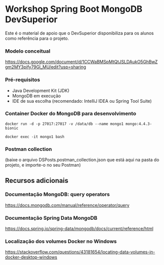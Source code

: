 # Workshop Spring Boot MongoDB DevSuperior

Este é o material de apoio que o DevSuperior disponibiliza para os alunos como referência para o projeto.

### Modelo conceitual

https://docs.google.com/document/d/1CCWaBMSpMtQtJSLDAukO5GhBwZgm2MY3pify79Gl_MU/edit?usp=sharing

### Pré-requisitos

- Java Development Kit (JDK)
- MongoDB em execução
- IDE de sua escolha (recomendado: IntelliJ IDEA ou Spring Tool Suite)

### Container Docker do MongoDB para desenvolvimento

```
docker run -d -p 27017:27017 -v /data/db --name mongo1 mongo:4.4.3-bionic
```

```
docker exec -it mongo1 bash
```

### Postman collection

(baixe o arquivo DSPosts.postman_collection.json que está aqui na pasta do projeto, e importe-o no seu Postman)

## Recursos adicionais

### Documentação MongoDB: query operators

https://docs.mongodb.com/manual/reference/operator/query

### Documentação Spring Data MongoDB

https://docs.spring.io/spring-data/mongodb/docs/current/reference/html

### Localização dos volumes Docker no Windows

https://stackoverflow.com/questions/43181654/locating-data-volumes-in-docker-desktop-windows

